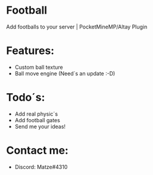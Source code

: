 # Football
Add footballs to your server | PocketMineMP/Altay Plugin


# **Features:**
 - Custom ball texture
 - Ball move engine (Need´s an update :-D)
 
 
 
 # **Todo´s:**
 - Add real physic´s
 - Add football gates
 - Send me your ideas!
 
 
 
 # **Contact me:**
 - Discord: Matze#4310
